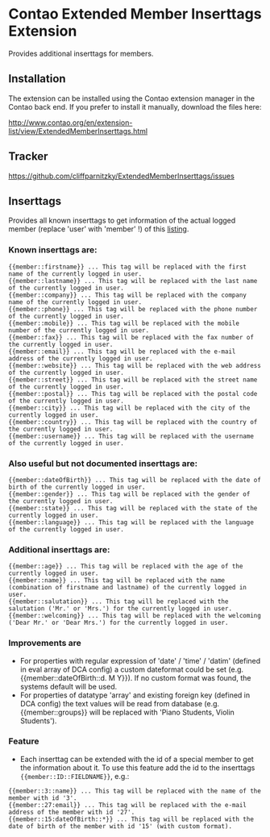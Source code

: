 Contao Extended Member Inserttags Extension
===========================================

Provides additional inserttags for members.


Installation
------------

The extension can be installed using the Contao extension manager in the Contao
back end. If you prefer to install it manually, download the files here:

http://www.contao.org/en/extension-list/view/ExtendedMemberInserttags.html


Tracker
-------

https://github.com/cliffparnitzky/ExtendedMemberInserttags/issues


Inserttags
----------

Provides all known inserttags to get information of the actual logged member (replace 'user' with 'member' !) of this [listing](http://contao.org/en/insert-tags.html#user-properties).

### Known inserttags are:

~~~~
{{member::firstname}} ... This tag will be replaced with the first name of the currently logged in user.
{{member::lastname}} ... This tag will be replaced with the last name of the currently logged in user.
{{member::company}} ... This tag will be replaced with the company name of the currently logged in user.
{{member::phone}} ... This tag will be replaced with the phone number of the currently logged in user.
{{member::mobile}} ... This tag will be replaced with the mobile number of the currently logged in user.
{{member::fax}} ... This tag will be replaced with the fax number of the currently logged in user.
{{member::email}} ... This tag will be replaced with the e-mail address of the currently logged in user.
{{member::website}} ... This tag will be replaced with the web address of the currently logged in user.
{{member::street}} ... This tag will be replaced with the street name of the currently logged in user.
{{member::postal}} ... This tag will be replaced with the postal code of the currently logged in user.
{{member::city}} ... This tag will be replaced with the city of the currently logged in user.
{{member::country}} ... This tag will be replaced with the country of the currently logged in user.
{{member::username}} ... This tag will be replaced with the username of the currently logged in user.
~~~~

### Also useful but not documented inserttags are:

~~~~
{{member::dateOfBirth}} ... This tag will be replaced with the date of birth of the currently logged in user.
{{member::gender}} ... This tag will be replaced with the gender of the currently logged in user.
{{member::state}} ... This tag will be replaced with the state of the currently logged in user.
{{member::language}} ... This tag will be replaced with the language of the currently logged in user.
~~~~

### Additional inserttags are:

~~~~
{{member::age}} ... This tag will be replaced with the age of the currently logged in user.
{{member::name}} ... This tag will be replaced with the name (combination of firstname and lastname) of the currently logged in user.
{{member::salutation}} ... This tag will be replaced with the salutation ('Mr.' or 'Mrs.') for the currently logged in user.
{{member::welcoming}} ... This tag will be replaced with the welcoming ('Dear Mr.' or 'Dear Mrs.') for the currently logged in user.
~~~~

### Improvements are

- For properties with regular expression of 'date' / 'time' / 'datim' (defined in eval array of DCA config) a custom dateformat could be set (e.g. {{member::dateOfBirth::d. M Y}}). If no custom format was found, the systems default will be used.
- For properties of datatype 'array' and existing foreign key (defined in DCA config) the text values will be read from database (e.g. {{member::groups}} will be replaced with 'Piano Students, Violin Students').

### Feature

* Each inserttag can be extended with the id of a special member to get the information about it. To use this feature add the id to the inserttags `{{member::ID::FIELDNAME}}`, e.g.:

~~~~
{{member::3::name}} ... This tag will be replaced with the name of the member with id '3'.
{{member::27:email}} ... This tag will be replaced with the e-mail address of the member with id '27'.
{{member::15:dateOfBirth::*}} ... This tag will be replaced with the date of birth of the member with id '15' (with custom format).
~~~~
